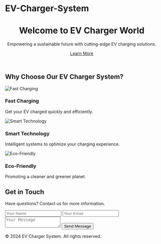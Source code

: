 # EV-Charger-System
<!DOCTYPE html>
<html lang="en">
<head>
  <meta charset="UTF-8">
  <meta name="viewport" content="width=device-width, initial-scale=1.0">
  <title>EV Charger System</title>
  <link rel="stylesheet" href="styles.css">

</head>
<body>
  <header class="hero">
    <div class="hero-content">
      <h1>Welcome to EV Charger World</h1>
      <p>Empowering a sustainable future with cutting-edge EV charging solutions.</p>
      <a href="#features" class="btn">Learn More</a>
    </div>
  </header>

  <section id="features" class="features">
    <h2>Why Choose Our EV Charger System?</h2>
    <div class="feature-cards">
      <div class="card">
        <img src="images/fast-charging.jpg" alt="Fast Charging">
        <h3>Fast Charging</h3>
        <p>Get your EV charged quickly and efficiently.</p>
      </div>
      <div class="card">
        <img src="images/smart-tech.jpg" alt="Smart Technology">
        <h3>Smart Technology</h3>
        <p>Intelligent systems to optimize your charging experience.</p>
      </div>
      <div class="card">
        <img src="images/eco-friendly.jpg" alt="Eco-Friendly">
        <h3>Eco-Friendly</h3>
        <p>Promoting a cleaner and greener planet.</p>
      </div>
    </div>
  </section>

  <section id="contact" class="contact">
    <h2>Get in Touch</h2>
    <p>Have questions? Contact us for more information.</p>
    <form>
      <input type="text" placeholder="Your Name" required>
      <input type="email" placeholder="Your Email" required>
      <textarea placeholder="Your Message" required></textarea>
      <button type="submit" class="btn">Send Message</button>
    </form>
  </section>

  <footer class="footer">
    <p>&copy; 2024 EV Charger System. All rights reserved.</p>
  </footer>
</body>
</html>

